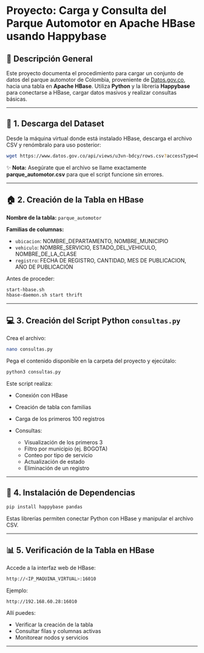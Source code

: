 # Proyecto: Carga y Consulta del Parque Automotor en Apache HBase usando Happybase

## 📄 Descripción General

Este proyecto documenta el procedimiento para cargar un conjunto de datos del parque automotor de Colombia, proveniente de [Datos.gov.co](https://www.datos.gov.co/d/u3vn-bdcy), hacia una tabla en **Apache HBase**. Utiliza **Python** y la librería **Happybase** para conectarse a HBase, cargar datos masivos y realizar consultas básicas.

---

## 📅 1. Descarga del Dataset

Desde la máquina virtual donde está instalado HBase, descarga el archivo CSV y renómbralo para uso posterior:

```bash
wget https://www.datos.gov.co/api/views/u3vn-bdcy/rows.csv?accessType=DOWNLOAD -O parque_automotor.csv --no-check-certificate
```

✨ **Nota:** Asegúrate que el archivo se llame exactamente **parque\_automotor.csv** para que el script funcione sin errores.

---

## 🏠 2. Creación de la Tabla en HBase

**Nombre de la tabla:** `parque_automotor`

**Familias de columnas:**

* `ubicacion`: NOMBRE\_DEPARTAMENTO, NOMBRE\_MUNICIPIO
* `vehiculo`: NOMBRE\_SERVICIO, ESTADO\_DEL\_VEHICULO, NOMBRE\_DE\_LA\_CLASE
* `registro`: FECHA DE REGISTRO, CANTIDAD, MES DE PUBLICACION, AÑO DE PUBLICACIÓN

Antes de proceder:

```bash
start-hbase.sh
hbase-daemon.sh start thrift
```

---

## 💻 3. Creación del Script Python `consultas.py`

Crea el archivo:

```bash
nano consultas.py
```

Pega el contenido disponible en la carpeta del proyecto y ejecútalo:

```bash
python3 consultas.py
```

Este script realiza:

* Conexión con HBase
* Creación de tabla con familias
* Carga de los primeros 100 registros
* Consultas:

  * Visualización de los primeros 3
  * Filtro por municipio (ej. BOGOTA)
  * Conteo por tipo de servicio
  * Actualización de estado
  * Eliminación de un registro

---

## 🔧 4. Instalación de Dependencias

```bash
pip install happybase pandas
```

Estas librerías permiten conectar Python con HBase y manipular el archivo CSV.

---

## 📊 5. Verificación de la Tabla en HBase

Accede a la interfaz web de HBase:

```bash
http://<IP_MAQUINA_VIRTUAL>:16010
```

Ejemplo:

```
http://192.168.60.28:16010
```

Allí puedes:

* Verificar la creación de la tabla
* Consultar filas y columnas activas
* Monitorear nodos y servicios

---
